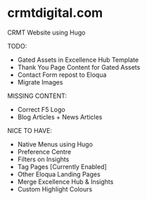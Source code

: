 # crmtdigital.com
CRMT Website using Hugo

TODO:
* Gated Assets in Excellence Hub Template
* Thank You Page Content for Gated Assets
* Contact Form repost to Eloqua
* Migrate Images

MISSING CONTENT:
* Correct F5 Logo
* Blog Articles + News Articles

NICE TO HAVE:
* Native Menus using Hugo
* Preference Centre
* Filters on Insights
* Tag Pages [Currently Enabled]
* Other Eloqua Landing Pages
* Merge Excellence Hub & Insights
* Custom Highlight Colours
